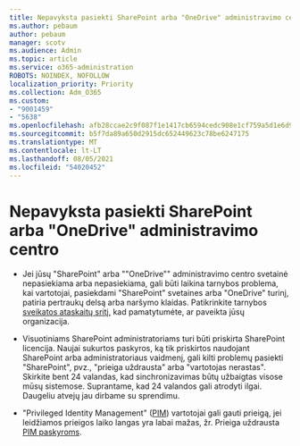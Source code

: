 ```yaml
---
title: Nepavyksta pasiekti SharePoint arba "OneDrive" administravimo centro
ms.author: pebaum
author: pebaum
manager: scotv
ms.audience: Admin
ms.topic: article
ms.service: o365-administration
ROBOTS: NOINDEX, NOFOLLOW
localization_priority: Priority
ms.collection: Adm_O365
ms.custom:
- "9001459"
- "5638"
ms.openlocfilehash: afb28ccae2c9f087f1e1417cb6594cedc908e1cf759a5d1e6d92c4ee9a75527d
ms.sourcegitcommit: b5f7da89a650d2915dc652449623c78be6247175
ms.translationtype: MT
ms.contentlocale: lt-LT
ms.lasthandoff: 08/05/2021
ms.locfileid: "54020452"
---
```

# <a name="unable-to-access-sharepoint-or-onedrive-admin-center"></a>Nepavyksta pasiekti SharePoint arba "OneDrive" administravimo centro

- Jei jūsų "SharePoint" arba ""OneDrive"" administravimo centro svetainė nepasiekiama arba nepasiekiama, gali būti laikina tarnybos problema, kai vartotojai, pasiekdami "SharePoint" svetaines arba "OneDrive" turinį, patiria pertraukų delsą arba naršymo klaidas. Patikrinkite tarnybos [sveikatos ataskaitų sritį,](https://admin.microsoft.com/AdminPortal/Home#/servicehealth) kad pamatytumėte, ar paveikta jūsų organizacija.

- Visuotiniams SharePoint administratoriams turi būti priskirta SharePoint licencija. Naujai sukurtos paskyros, ką tik priskirtos naudojant SharePoint arba administratoriaus vaidmenį, gali kilti problemų pasiekti "SharePoint", pvz., "prieiga uždrausta" arba "vartotojas nerastas". Skirkite bent 24 valandas, kad sinchronizavimas būtų užbaigtas visose mūsų sistemose. Suprantame, kad 24 valandos gali atrodyti ilgai. Daugeliu atvejų jau dirbame su sprendimu.

- "Privileged Identity Management" ([PIM](https://docs.microsoft.com/azure/active-directory/privileged-identity-management/pim-how-to-add-role-to-user?tabs=new)) vartotojai gali gauti prieigą, jei leidžiamos prieigos laiko langas yra labai mažas, žr. Prieiga uždrausta [PIM paskyroms](https://docs.microsoft.com/sharepoint/troubleshoot/administration/access-denied-to-pim-user-accounts).